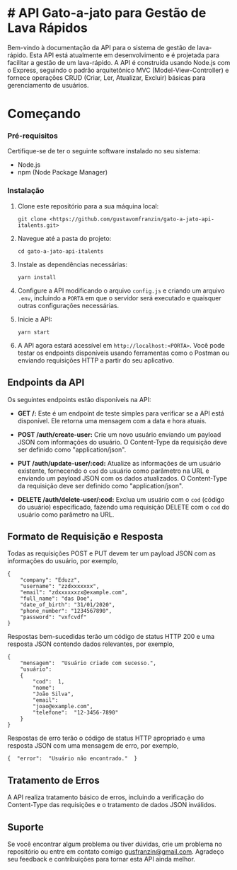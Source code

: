 # # API Gato-a-jato para Gestão de Lava Rápidos

Bem-vindo à documentação da API para o sistema de gestão de lava-rápido. Esta API está atualmente em desenvolvimento e é projetada para facilitar a gestão de um lava-rápido. A API é construída usando Node.js com o Express, seguindo o padrão arquitetônico MVC (Model-View-Controller) e fornece operações CRUD (Criar, Ler, Atualizar, Excluir) básicas para gerenciamento de usuários.


# Começando
### Pré-requisitos

Certifique-se de ter o seguinte software instalado no seu sistema:

-   Node.js
-   npm (Node Package Manager)

### Instalação

1.  Clone este repositório para a sua máquina local:	

    `git clone <https://github.com/gustavomfranzin/gato-a-jato-api-italents.git>`

2. Navegue até a pasta do projeto:	

   `cd gato-a-jato-api-italents`
    
3. Instale as dependências necessárias:			

    `yarn install`

4. Configure a API modificando o arquivo `config.js` e criando um arquivo `.env`, incluindo a `PORTA` em que o servidor será executado e quaisquer outras configurações necessárias.	

5. Inicie a API:		

    `yarn start`

6. A API agora estará acessível em `http://localhost:<PORTA>`. Você pode testar os endpoints disponíveis usando ferramentas como o Postman ou enviando requisições HTTP a partir do seu aplicativo.

## Endpoints da API

Os seguintes endpoints estão disponíveis na API:

-   **GET /:** Este é um endpoint de teste simples para verificar se a API está disponível. Ele retorna uma mensagem com a data e hora atuais.
    
-   **POST /auth/create-user:** Crie um novo usuário enviando um payload JSON com informações do usuário. O Content-Type da requisição deve ser definido como "application/json".
    
-   **PUT /auth/update-user/:cod:** Atualize as informações de um usuário existente, fornecendo o `cod` do usuário como parâmetro na URL e enviando um payload JSON com os dados atualizados. O Content-Type da requisição deve ser definido como "application/json".
    
-   **DELETE /auth/delete-user/:cod:** Exclua um usuário com o `cod` (código do usuário) especificado, fazendo uma requisição DELETE com o `cod` do usuário como parâmetro na URL.

## Formato de Requisição e Resposta

Todas as requisições POST e PUT devem ter um payload JSON com as informações do usuário, por exemplo,

	{   
	    "company": "Eduzz",
	    "username": "zzdxxxxxxx",
	    "email": "zdxxxxxxzx@example.com",
	    "full_name": "das Doe",    
	    "date_of_birth": "31/01/2020",    
	    "phone_number": "1234567890",    
	    "password": "vxfcvdf"    
    }

Respostas bem-sucedidas terão um código de status HTTP 200 e uma resposta JSON contendo dados relevantes, por exemplo,

    {  
	    "mensagem":  "Usuário criado com sucesso.",  
	    "usuário":  
	    {  
		    "cod":  1,  
		    "nome":  
		    "João Silva",  
		    "email":  
		    "joao@example.com",  
		    "telefone":  "12-3456-7890"  
		}  
    }
Respostas de erro terão o código de status HTTP apropriado e uma resposta JSON com uma mensagem de erro, por exemplo,

    {  "error":  "Usuário não encontrado."  }
    
## Tratamento de Erros

A API realiza tratamento básico de erros, incluindo a verificação do Content-Type das requisições e o tratamento de dados JSON inválidos.

## Suporte

Se você encontrar algum problema ou tiver dúvidas, crie um problema no repositório ou entre em contato comigo gusfranzin@gmail.com. Agradeço seu feedback e contribuições para tornar esta API ainda melhor.
